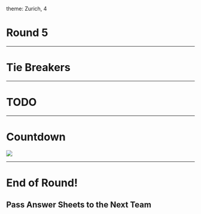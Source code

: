 theme: Zurich, 4

# Round 5

---

# Tie Breakers

---

# TODO

---

# Countdown
![](https://www.youtube.com/watch?v=e32kaa9TzeE)



---

# End of Round!

## Pass Answer Sheets to the Next Team

